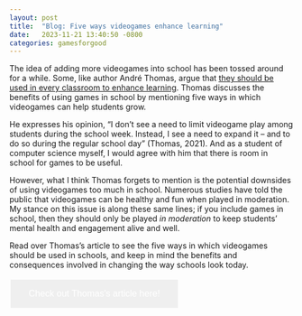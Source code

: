 ```yaml
---
layout: post
title:  "Blog: Five ways videogames enhance learning"
date:   2023-11-21 13:40:50 -0800
categories: gamesforgood
---
```

The idea of adding more videogames into school has been tossed around for a while. Some, like author André Thomas, argue that <a href = "https://theconversation.com/5-reasons-video-games-should-be-more-widely-used-in-school-164264" target = "_blank"><u>they should be used in every classroom to enhance learning</u></a>. Thomas discusses the benefits of using games in school by mentioning five ways in which videogames can help students grow.

He expresses his opinion, “I don’t see a need to limit videogame play among students during the school week. Instead, I see a need to expand it – and to do so during the regular school day” (Thomas, 2021). And as a student of computer science myself, I would agree with him that there is room in school for games to be useful.

However, what I think Thomas forgets to mention is the potential downsides of using videogames too much in school. Numerous studies have told the public that videogames can be healthy and fun when played in moderation. My stance on this issue is along these same lines; if you include games in school, then they should only be played <i>in moderation</i> to keep students’ mental health and engagement alive and well.

Read over Thomas’s article to see the five ways in which videogames should be used in schools, and keep in mind the benefits and consequences involved in changing the way schools look today.

<html>
<head>
<style>
.button {
  border: none;
  color: white;
  padding: 16px 32px;
  text-align: center;
  text-decoration: none;
  display: inline-block;
  font-size: 16px;
  margin: 4px 2px;
  transition-duration: 0.4s;
  cursor: pointer;
}

.button2 {
  background-color: white; 
  color: black; 
  border: 2px solid #008CBA;
}

.button2:hover {
  background-color: #008CBA;
  color: white;
}

</style>
</head>
<body>


<a href = "https://theconversation.com/5-reasons-video-games-should-be-more-widely-used-in-school-164264" target = "_blank">
<button class="button button2">Check out Thomas's article here!</button>
</a>

</body>
</html>
